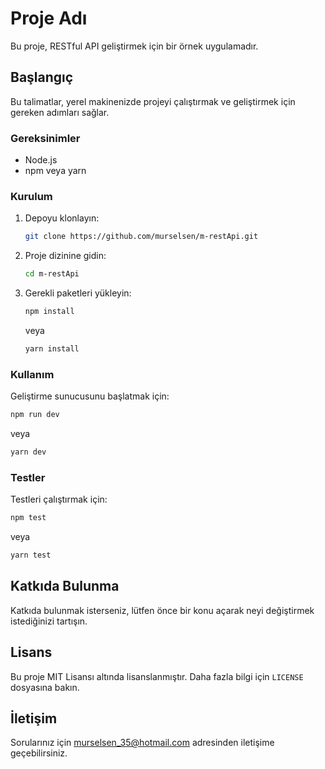 # Proje Adı

Bu proje, RESTful API geliştirmek için bir örnek uygulamadır.

## Başlangıç

Bu talimatlar, yerel makinenizde projeyi çalıştırmak ve geliştirmek için gereken adımları sağlar.

### Gereksinimler

- Node.js
- npm veya yarn

### Kurulum

1. Depoyu klonlayın:
   ```bash
   git clone https://github.com/murselsen/m-restApi.git
   ```
2. Proje dizinine gidin:
   ```bash
   cd m-restApi
   ```
3. Gerekli paketleri yükleyin:
   ```bash
   npm install
   ```
   veya
   ```bash
   yarn install
   ```

### Kullanım

Geliştirme sunucusunu başlatmak için:

```bash
npm run dev
```

veya

```bash
yarn dev
```

### Testler

Testleri çalıştırmak için:

```bash
npm test
```

veya

```bash
yarn test
```

## Katkıda Bulunma

Katkıda bulunmak isterseniz, lütfen önce bir konu açarak neyi değiştirmek istediğinizi tartışın.

## Lisans

Bu proje MIT Lisansı altında lisanslanmıştır. Daha fazla bilgi için `LICENSE` dosyasına bakın.

## İletişim

Sorularınız için [murselsen_35@hotmail.com](mailto:murselsen_35@hotmail.com) adresinden iletişime geçebilirsiniz.
